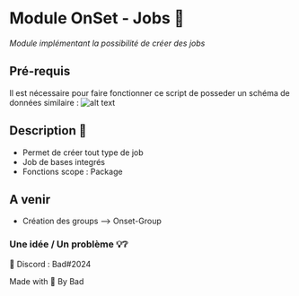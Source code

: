 # Module OnSet - Jobs 📎

*Module implémentant la possibilité de créer des jobs*

## Pré-requis 

Il est nécessaire pour faire fonctionner ce script de posseder un schéma de données similaire :
![alt text](https://imgur.com/xT8mdTQ)

## Description 📝

* Permet de créer tout type de job
* Job de bases integrés    
* Fonctions scope : Package

## A venir 

* Création des groups --> Onset-Group

### Une idée / Un problème 💡❔

📮 Discord : Bad#2024


Made with 🖤 By Bad
